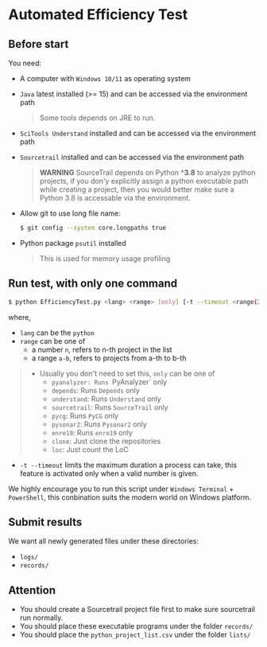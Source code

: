 # Automated Efficiency Test

## Before start

You need:

- A computer with `Windows 10/11` as operating system

- `Java` latest installed (>= 15) and can be accessed via the environment path
  
  > Some tools depends on JRE to run.
  
- `SciTools Understand` installed and can be accessed via the environment path
  
- `Sourcetrail` installed and can be accessed via the environment path
  
  > **WARNING** SourceTrail depends on Python **^3.8** to analyze python projects, if you don'y explicitly assign a python executable path while creating a project, then you would better make sure a Python 3.8 is accessable via the environment.
  
- Allow git to use long file name:

  ```sh
  $ git config --system core.longpaths true
  ```

- Python package `psutil` installed
  > This is used for memory usage profiling

## Run test, with only one command

```sh
$ python EfficiencyTest.py <lang> <range> [only] [-t --timeout <range(300, 3600)>]
```

where,

* `lang` can be the  `python` 
* `range` can be one of
  * a number `n`, refers to n-th project in the list
  * a range `a-b`, refers to projects from  a-th to b-th

> * Usually you don't need to set this, `only` can be one of
>   * `pyanalyzer: Runs `PyAnalyzer` only
>   * `depends`: Runs `Depends` only
>   * `understand`: Runs `Understand` only
>   * `sourcetrail`: Runs `SourceTrail` only
>   * `pycg`: Runs `PyCG` only
>   * `pysonar2`: Runs `Pysonar2` only
>   * `enre19`: Runs `enre19` only
>   * `clone`: Just clone the repositories
>   * `loc`: Just count the LoC

* `-t --timeout` limits the maximum duration a process can take, this feature is activated only when a valid number is given.

We highly encourage you to run this script under `Windows Terminal` + `PowerShell`, this conbination suits the modern world on Windows platform.

## Submit results

We want all newly generated files under these directories:

* `logs/`
* `records/`

## Attention

- You should create a Sourcetrail project file first to make sure sourcetrail run normally.
- You should place these executable programs under the folder `records/`
- You should place the `python_project_list.csv` under the folder `lists/`
